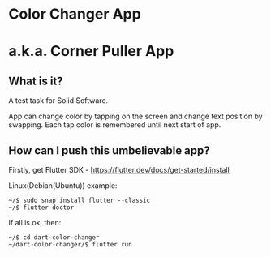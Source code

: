 # Color Changer App
# a.k.a. Corner Puller App

## What is it?
A test task for Solid Software.

App can change color by tapping on the screen and change text position by swapping. Each tap color is remembered until next start of app.

## How can I push this umbelievable app?
Firstly, get Flutter SDK - https://flutter.dev/docs/get-started/install

Linux(Debian(Ubuntu)) example:
```code
~/$ sudo snap install flutter --classic
~/$ flutter doctor
```
If all is ok, then:
```code
~/$ cd dart-color-changer
~/dart-color-changer/$ flutter run
```
